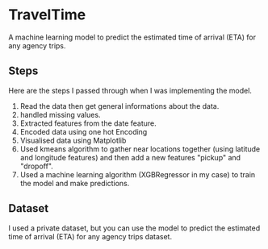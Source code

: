 # TravelTime
A machine learning model to predict the estimated time of arrival (ETA) for any agency trips.

## Steps
Here are the steps I passed through when I was implementing the model.
1.  Read the data then get general informations about the data.
2.  handled missing values.
3.  Extracted features from the date feature.
4.  Encoded data using one hot Encoding
5.  Visualised data using Matplotlib
6.  Used kmeans algorithm to gather near locations together (using latitude and longitude features) and then add a new features "pickup" and "dropoff".
7.  Used a machine learning algorithm (XGBRegressor in my case) to train the model and make predictions.


## Dataset
I used a private dataset, but you can use the model to predict the estimated time of arrival (ETA) for any agency trips dataset.
